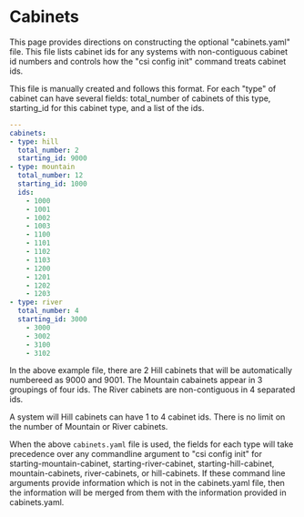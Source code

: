 # Cabinets

This page provides directions on constructing the optional "cabinets.yaml" file. This file lists cabinet ids for any systems with non-contiguous cabinet id numbers and controls how the "csi config init" command treats cabinet ids.

This file is manually created and follows this format. For each "type" of cabinet can have several fields: total_number of cabinets of this type, starting_id for this cabinet type, and a list of the ids.

```yaml
---
cabinets:
- type: hill
  total_number: 2
  starting_id: 9000
- type: mountain
  total_number: 12
  starting_id: 1000
  ids:
    - 1000
    - 1001
    - 1002
    - 1003
    - 1100
    - 1101
    - 1102
    - 1103
    - 1200
    - 1201
    - 1202
    - 1203
- type: river
  total_number: 4
  starting_id: 3000
    - 3000
    - 3002
    - 3100
    - 3102
```

In the above example file, there are 2 Hill cabinets that will be automatically numbereed as 9000 and 9001.   The Mountain cabainets appear in 3 groupings of four ids.  The River cabinets are non-contiguous in 4 separated ids.

A system will Hill cabinets can have 1 to 4 cabinet ids.  There is no limit on the number of Mountain or River cabinets.

When the above `cabinets.yaml` file is used, the fields for each type will take precedence over any commandline argument to "csi config init" for starting-mountain-cabinet, starting-river-cabinet, starting-hill-cabinet, mountain-cabinets, river-cabinets, or hill-cabinets.  If these command line arguments provide information which is not in the cabinets.yaml file, then the information will be merged from them with the information provided in cabinets.yaml.

